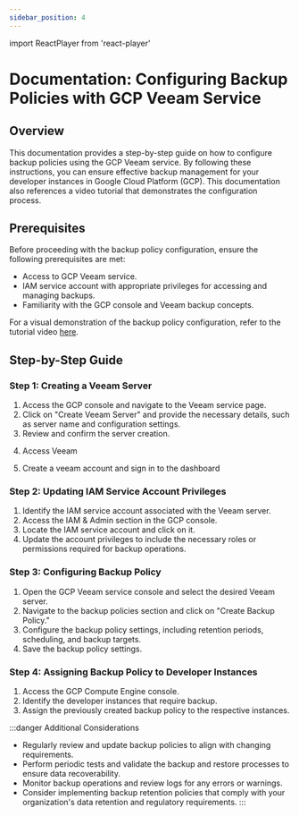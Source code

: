 ```yaml
---
sidebar_position: 4
---
```

import ReactPlayer from 'react-player'


# Documentation: Configuring Backup Policies with GCP Veeam Service

## Overview
This documentation provides a step-by-step guide on how to configure backup policies using the GCP Veeam service. By following these instructions, you can ensure effective backup management for your developer instances in Google Cloud Platform (GCP). This documentation also references a video tutorial that demonstrates the configuration process.

## Prerequisites
Before proceeding with the backup policy configuration, ensure the following prerequisites are met:
- Access to GCP Veeam service.
- IAM service account with appropriate privileges for accessing and managing backups.
- Familiarity with the GCP console and Veeam backup concepts.

For a visual demonstration of the backup policy configuration, refer to the tutorial video [here](link_to_video).

## Step-by-Step Guide

### Step 1: Creating a Veeam Server
1. Access the GCP console and navigate to the Veeam service page.
2. Click on "Create Veeam Server" and provide the necessary details, such as server name and configuration settings.
3. Review and confirm the server creation.
<div className="video__wrapper">
    <ReactPlayer className="video__player" controls height="100%" url="/veeamserver.m4v" width="100%" />
</div>

4. Access Veeam
<div className="video__wrapper">
    <ReactPlayer className="video__player" controls height="100%" url="/veeamisready.m4v" width="100%" />
</div>

5. Create a veeam account and sign in to the dashboard
<div className="video__wrapper">
    <ReactPlayer className="video__player" controls height="100%" url="/veeamsignin.m4v" width="100%" />
</div>

### Step 2: Updating IAM Service Account Privileges
1. Identify the IAM service account associated with the Veeam server.
2. Access the IAM & Admin section in the GCP console.
3. Locate the IAM service account and click on it.
4. Update the account privileges to include the necessary roles or permissions required for backup operations.

### Step 3: Configuring Backup Policy
1. Open the GCP Veeam service console and select the desired Veeam server.
2. Navigate to the backup policies section and click on "Create Backup Policy."
3. Configure the backup policy settings, including retention periods, scheduling, and backup targets.
4. Save the backup policy settings.

### Step 4: Assigning Backup Policy to Developer Instances
1. Access the GCP Compute Engine console.
2. Identify the developer instances that require backup.
3. Assign the previously created backup policy to the respective instances.
<div className="video__wrapper">
    <ReactPlayer className="video__player" controls height="100%" url="/configureveeambackup.m4v" width="100%" />
</div>



:::danger Additional Considerations
- Regularly review and update backup policies to align with changing requirements.
- Perform periodic tests and validate the backup and restore processes to ensure data recoverability.
- Monitor backup operations and review logs for any errors or warnings.
- Consider implementing backup retention policies that comply with your organization's data retention and regulatory requirements.
:::
